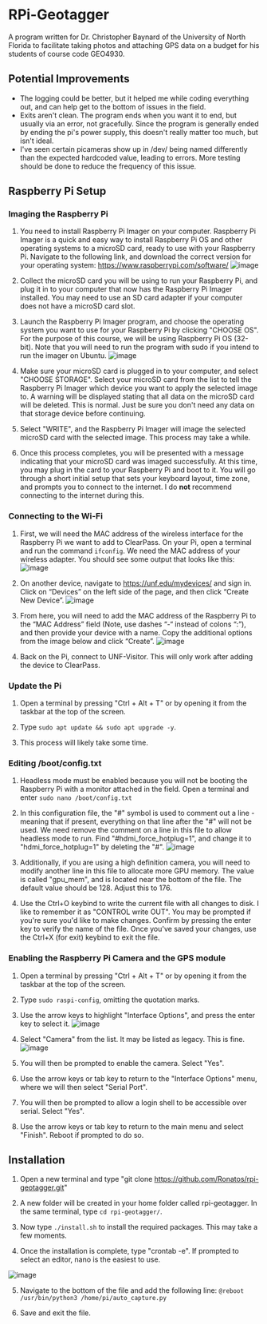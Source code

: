 # RPi-Geotagger
A program written for Dr. Christopher Baynard of the University of North Florida to facilitate taking photos and attaching GPS data on a budget for his students of course code GEO4930.

## Potential Improvements
* The logging could be better, but it helped me while coding everything out, and can help get to the bottom of issues in the field.
* Exits aren't clean. The program ends when you want it to end, but usually via an error, not gracefully. Since the program is generally ended by ending the pi's power supply, this doesn't really matter too much, but isn't ideal.
* I've seen certain picameras show up in /dev/ being named differently than the expected hardcoded value, leading to errors. More testing should be done to reduce the frequency of this issue.

## Raspberry Pi Setup

### Imaging the Raspberry Pi
1. You need to install Raspberry Pi Imager on your computer. Raspberry Pi Imager is a quick and easy way to install Raspberry Pi OS and other operating systems to a microSD card, ready to use with your Raspberry Pi. Navigate to the following link, and download the correct version for your operating system: https://www.raspberrypi.com/software/
![image](https://user-images.githubusercontent.com/28655198/161562256-2ec62ec4-99f6-4050-80ea-3a3061e56af7.png)

2. Collect the microSD card you will be using to run your Raspberry Pi, and plug it in to your computer that now has the Raspberry Pi Imager installed. You may need to use an SD card adapter if your computer does not have a microSD card slot.

3. Launch the Raspberry Pi Imager program, and choose the operating system you want to use for your Raspberry Pi by clicking "CHOOSE OS". For the purpose of this course, we will be using Raspberry Pi OS (32-bit). Note that you will need to run the program with sudo if you intend to run the imager on Ubuntu.
![image](https://user-images.githubusercontent.com/28655198/161562452-67ff60a2-3ceb-4eaf-bf58-e3dbe604898c.png)

4. Make sure your microSD card is plugged in to your computer, and select "CHOOSE STORAGE". Select your microSD card from the list to tell the Raspberry Pi Imager which device you want to apply the selected image to. A warning will be displayed stating that all data on the microSD card will be deleted. This is normal. Just be sure you don't need any data on that storage device before continuing.

5. Select "WRITE", and the Raspberry Pi Imager will image the selected microSD card with the selected image. This process may take a while.

6. Once this process completes, you will be presented with a message indicating that your microSD card was imaged successfully. At this time, you may plug in the card to your Raspberry Pi and boot to it. You will go through a short initial setup that sets your keyboard layout, time zone, and prompts you to connect to the internet. I do **not** recommend connecting to the internet during this.

### Connecting to the Wi-Fi
1. First, we will need the MAC address of the wireless interface for the Raspberry Pi we want to add to ClearPass. On your Pi, open a terminal and run the command ```ifconfig```. We need the MAC address of your wireless adapter. You should see some output that looks like this:
![image](https://user-images.githubusercontent.com/28655198/161558452-f29c2830-3bb7-40a8-95c4-d00c15b09c14.png)

2. On another device, navigate to https://unf.edu/mydevices/ and sign in. Click on “Devices” on the left side of the page, and then click “Create New Device”.
![image](https://user-images.githubusercontent.com/28655198/161562573-1fbf6f85-2406-43c3-998d-38ffa6a343ab.png)

3. From here, you will need to add the MAC address of the Raspberry Pi to the “MAC Address” field (Note, use dashes “-“ instead of colons “:”), and then provide your device with a name. Copy the additional options from the image below and click “Create”.
![image](https://user-images.githubusercontent.com/28655198/161562696-f7becd02-f067-4ed2-ab96-7b05104b3e95.png)

4. Back on the Pi, connect to UNF-Visitor. This will only work after adding the device to ClearPass.

### Update the Pi
1. Open a terminal by pressing "Ctrl + Alt + T" or by opening it from the taskbar at the top of the screen.

2. Type ```sudo apt update && sudo apt upgrade -y```.

3. This process will likely take some time.

### Editing /boot/config.txt
1. Headless mode must be enabled because you will not be booting the Raspberry Pi with a monitor attached in the field. Open a terminal and enter ```sudo nano /boot/config.txt```

2.  In this configuration file, the "#" symbol is used to comment out a line - meaning that if present, everything on that line after the "#" will not be used. We need remove the comment on a line in this file to allow headless mode to run. Find "#hdmi_force_hotplug=1", and change it to "hdmi_force_hotplug=1" by deleting the "#".
![image](https://user-images.githubusercontent.com/28655198/161562876-6ba55abc-bdb5-4c14-8a32-06b6eebcd8a0.png)

3.  Additionally, if you are using a high definition camera, you will need to modify another line in this file to allocate more GPU memory. The value is called "gpu_mem", and is located near the bottom of the file. The default value should be 128. Adjust this to 176.

4.  Use the Ctrl+O keybind to write the current file with all changes to disk. I like to remember it as "CONTROL write OUT". You may be prompted if you're sure you'd like to make changes. Confirm by pressing the enter key to verify the name of the file. Once you've saved your changes, use the Ctrl+X (for exit) keybind to exit the file.

### Enabling the Raspberry Pi Camera and the GPS module
1. Open a terminal by pressing "Ctrl + Alt + T" or by opening it from the taskbar at the top of the screen.

2. Type ```sudo raspi-config```, omitting the quotation marks.

3. Use the arrow keys to highlight "Interface Options", and press the enter key to select it.
![image](https://user-images.githubusercontent.com/28655198/161563082-e48e048c-0f17-45e6-9994-206277725e41.png)

4. Select "Camera" from the list. It may be listed as legacy. This is fine.
![image](https://user-images.githubusercontent.com/28655198/161563133-b49d2d85-8bcf-430f-b176-3e7cf50f849e.png)

5. You will then be prompted to enable the camera. Select "Yes".

6. Use the arrow keys or tab key to return to the "Interface Options" menu, where we will then select "Serial Port".

7.  You will then be prompted to allow a login shell to be accessible over serial. Select "Yes".

8.  Use the arrow keys or tab key to return to the main menu and select "Finish". Reboot if prompted to do so.

## Installation
1. Open a new terminal and type "git clone https://github.com/Ronatos/rpi-geotagger.git"

2. A new folder will be created in your home folder called rpi-geotagger. In the same terminal, type ```cd rpi-geotagger/```.

3. Now type ```./install.sh``` to install the required packages. This may take a few moments.

4. Once the installation is complete, type "crontab -e". If prompted to select an editor, nano is the easiest to use.

![image](https://user-images.githubusercontent.com/28655198/161564503-0180fdd5-a817-406a-a704-166cf384181a.png)

5. Navigate to the bottom of the file and add the following line: ```@reboot /usr/bin/python3 /home/pi/auto_capture.py```

6. Save and exit the file.
